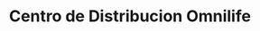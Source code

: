 ---
title: "Centro de Distribucion Omnilife"
url: /mexico/centro-de-distribucion-omnilife/
shop: Nahrungsergänzung
---